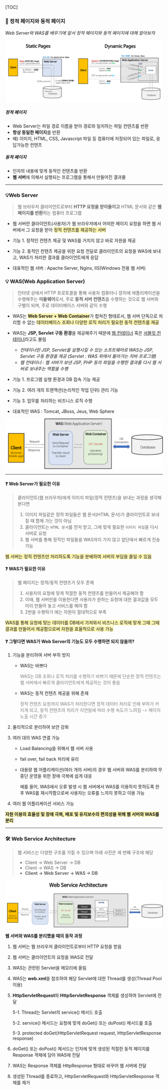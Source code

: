 [TOC]



### 📌 정적 페이지와 동적 페이지  

*Web Server와 WAS를 배우기에 앞서 정적 페이지와 동적 페이지에 대해 알아보자*

![static_vs_dynamic](./CS_Images/static_vs_dynamic.png)

##### 정적 페이지

* Web Server는 파일 경로 이름을 받아 경로와 일치하는 파일 컨텐츠를 반환
* **항상 동일한 페이지**를 반환
* 예) 이미지, HTML, CSS, Javascript 파일 등 컴퓨터에 저장되어 있는 파일로, 응답가능한 컨텐츠

##### 동적 페이지

* 인자의 내용에 맞게 동적인 컨텐츠를 반환
* **웹 서버**에 의해서 실행되는 프로그램을 통해서 만들어진 결과물



---

### 💡Web Server

> 웹 브라우저 클라이언트로부터 **HTTP 요청을 받아들이고** HTML 문서와 같은 **웹 페이지를 반환**하는 컴퓨터 프로그램

* 웹 서버란 클라이언트(사용자)가 웹 브라우저에서 어떠한 페이지 요청을 하면 웹 서버에서 그 요청을 받아 <span style="background-color : #fff5b1">정적 컨텐츠를 제공하는 서버</span>

* 기능 1. 정적인 컨텐츠 제공 및 WAS를 거치지 않고 바로 자원을 제공
* 기능 2. 동적인 컨텐츠 제공을 위한 요청 전달로 클라이언트의 요청을 WAS에 보내고, WAS가 처리한 결과를 클라이언트에게 응답

* 대표적인 웹 서버 : Apache Server, Nginx, IIS(Windows 전용 웹 서버) 



### 💡 WAS(Web Application Server)

> 인터넷 상에서 HTTP 프로토콜을 통해 사용자 컴퓨터나 장치에 애플리케이션을 수행해주는 **미들웨어**로서, 주로 **동적 서버 컨텐츠**를 수행하는 것으로 웹 서버와 구별이 되며, 주로 데이터베이스 서버와 같이 수행

* WAS는 <span style="background-color : #fff5b1">**Web Server + Web Container**</span>가 합쳐진 형태로서, 웹 서버 단독으로 처리할 수 없는 <span style="background-color : #fff5b1">데이터베이스 조회나 다양한 로직 처리가 필요한 동적 컨텐츠를 제공</span>
* WAS는 **JSP, Servlet 구동 환경**을 제공해주기 때문에 <u>웹 컨테이너</u> 혹은 <u>서블릿 컨테이너</u>라고도 불림
  * *컨테이너란 JSP, Servlet을 실행시킬 수 있는 소프트웨어로 WAS는 JSP, Servlet 구동 환경을 제공* *(Servlet : WAS 위에서 돌아가는 자바 프로그램)*
  * *웹 컨테이너 : 웹 서버가 보낸 JSP, PHP 등의 파일을 수행한 결과를 다시 웹 서버로 보내주는 역할을 수행*
* 기능 1. 프로그램 실행 환경과 DB 접속 기능 제공
* 기능 2. 여러 개의 트랜잭션(논리적인 작업 단위) 관리 기능
* 기능 3. 업무를 처리하는 비즈니스 로직 수행

* 대표적인 WAS : Tomcat, JBoss, Jeus, Web Sphere 



![webserver_was](./CS_Images/webserver_was.png)



---

#### ❓ Web Server가 필요한 이유

> 클라이언트(웹 브라우저)에게 이미지 파일(정적 컨텐츠)을 보내는 과정을 생각해본다면
>
> 1. 이미지 파일같은 정적 파일들은 웹 문서(HTML 문서)가 클라이언트로 보내질 때 함께 가는 것이 아님
> 2. 클라이언트는 `HTML 문서`를 먼저 받고, 그에 맞게 필요한 `이미지 파일`을 다시 서버로 요청
> 3. 웹 서버를 통해 정적인 파일들을 WAS까지 가지 않고 앞단에서 빠르게 전송 가능

<span style="background-color : #fff5b1">웹 서버는 정적 컨텐츠만 처리하도록 기능을 분배하여 서버의 부담을 줄일 수 있음</span>



#### ❓ WAS가 필요한 이유

> 웹 페이지는 정적/동적 컨텐츠가 모두 존재
>
> 1. 사용자의 요청에 맞게 적절한 동적 컨텐츠를 만들어서 제공해야 함
> 2. 이때, 웹 서버만을 이용한다면 사용자가 원하는 요청에 대한 결과값을 모두 미리 만들어 놓고 서비스를 해야 함
> 3. 2번을 수행하기 에는 자원이 절대적으로 부족

<span style="background-color : #fff5b1">WAS를 통해 요청에 맞는 데이터를 DB에서 가져와서 비즈니스 로직에 맞게 그때 그때 결과를 만들어서 제공함으로써 자원을 효율적으로 사용 가능</span>



#### ❓ 그렇다면 WAS가 Web Server의 기능도 모두 수행하면 되지 않을까?

1. 기능을 분리하여 서버 부하 방지

   * WAS는 바쁘다

     <span style="color:gray">WAS는 DB 조회나 로직 처리를 수행하기 바쁘기 때문에 단순한 정적 컨텐츠는 웹 서버에서 빠르게 클라이언트에게 제공하는 것이 좋음</span>

   * WAS는 동적 컨텐츠 제공을 위해 존재

     <span style="color:gray">정적 컨텐츠 요청까지 WAS가 처리한다면 정적 데이터 처리로 인해 부하가 커지게 되고, 동적 컨텐츠의 처리가 지연됨에 따라 수행 속도가 느려짐 -> 페이지 노출 시간 증가</span> 

2. 물리적으로 분리하여 보안 강화

3. 여러 대의 WAS 연결 가능

   * Load Balancing을 위해서 웹 서버 사용

   * fail over, fail back 처리에 유리

   * 대용량 웹 어플리케이션(여러 개의 서버)의 경우 웹 서버와 WAS를 분리하여 무중단 운영을 위한 장애 극복에 쉽게 대응

     예를 들어, WAS에서 오류 발생 시 웹 서버에서 WAS를 이용하지 못하도록 한 후 WAS를 재시작함으로써 사용자는 오류를 느끼지 못하고 이용 가능

4. 여러 웹 어플리케이션 서비스 가능

**<span style="background-color : #fff5b1">자원 이용의 효율성 및 장애 극복, 배포 및 유지보수의 편의성을 위해 웹 서버와 WAS를 분리</span>**



---

### 🛠 Web Service Architecture

> 웹 서비스는 다양한 구조를 가질 수 있으며 아래 사진은 세 번째 구조에 해당
>
> * Client -> Web Server -> DB
> * Client -> WAS -> DB
> * **Client -> Web Server -> WAS -> DB**

![web_service_arch](./CS_Images/web_service_arch.png)

**웹 서버와 WAS를 분리헀을 때의 동작 과정**

1. 웹 서버는 웹 브라우저 클라이언트로부터 HTTP 요청을 받음

2. 웹 서버는 클라이언트의 요청을 WAS로 전달

3. WAS는 관련된 Servlet을 메모리에 올림

4. WAS는 **web.xml**을 참조하여 해당 Servlet에 대한 Thread를 생성(Thread Pool 이용)

5. **HttpServletRequest**와 **HttpServletResponse** 객체를 생성하여 Servlet에 전달

   5-1. Thread는 Servlet의 service() 메서드 호출

   5-2. service() 메서드는 요청에 맞게 doGet() 또는 doPost() 메서드를 호출

   5-3. protected doGet(HttpServletRequest request, HttpServletResponse response)

6. doGet() 또는 doPost() 메서드는 인자에 맞게 생성된 적절한 동적 페이지를 Response 객체에 담아 WAS에 전달
7. WAS는 Response 객체를 HttpResponse 형태로 바꾸어 웹 서버에 전달
8. 생성된 Thread를 종료하고, HttpServletRequest와 HttpServletResponse 객체를 제거

